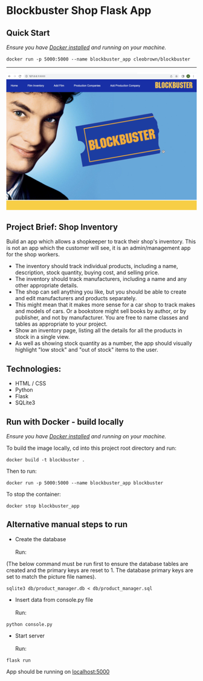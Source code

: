 # Blockbuster Shop Flask App 


## Quick Start

_Ensure you have [Docker installed](https://docs.docker.com/get-docker/) and running on your machine._

```
docker run -p 5000:5000 --name blockbuster_app cleobrown/blockbuster
```
---
![Homepage](./python_project_homepage.png)
## Project Brief: Shop Inventory <br>
Build an app which allows a shopkeeper to track their shop's inventory. This is not an app which the customer will see, it is an admin/management app for the shop workers.


- The inventory should track individual products, including a name, description, stock quantity, buying cost, and selling price.
- The inventory should track manufacturers, including a name and any other appropriate details.
- The shop can sell anything you like, but you should be able to create and edit manufacturers and products separately.
- This might mean that it makes more sense for a car shop to track makes and models of cars. Or a bookstore might sell books by author, or by publisher, and not by manufacturer. You are free to name classes and tables as appropriate to your project.
- Show an inventory page, listing all the details for all the products in stock in a single view.
- As well as showing stock quantity as a number, the app should visually highlight "low stock" and "out of stock" items to the user.




## Technologies:<br>

- HTML / CSS<br>
- Python<br>
- Flask<br>
- SQLite3<br>

## Run with Docker - build locally

_Ensure you have [Docker installed](https://docs.docker.com/get-docker/) and running on your machine._

To build the image locally, cd into this project root directory and run:

```
docker build -t blockbuster .
```

Then to run:

```
docker run -p 5000:5000 --name blockbuster_app blockbuster
```

To stop the container:

```
docker stop blockbuster_app
```

## Alternative manual steps to run
- Create the database<br>
<br>Run:

(The below command must be run first to ensure the database tables are created and the primary keys are reset to 1. The database primary keys are set to match the picture file names).
```
sqlite3 db/product_manager.db < db/product_manager.sql
```

- Insert data from console.py file<br>
<br>Run:
```
python console.py
```

- Start server<br>
<br>Run:
```
flask run
```
  App should be running on [localhost:5000](http://localhost:5000)<br>


